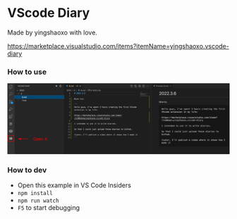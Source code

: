 # VScode Diary

Made by yingshaoxo with love.

https://marketplace.visualstudio.com/items?itemName=yingshaoxo.vscode-diary

### How to use

<img src="https://raw.githubusercontent.com/yingshaoxo/vscode-diary/master/help.png" alt="drawing" width="800"/>

### How to dev

- Open this example in VS Code Insiders
- `npm install`
- `npm run watch`
- `F5` to start debugging